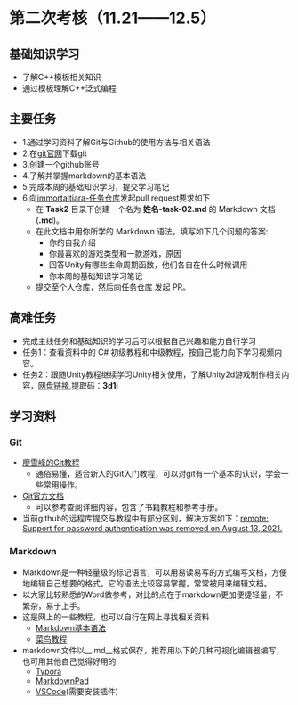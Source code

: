 # 第二次考核（11.21——12.5）
## 基础知识学习
* 了解C++模板相关知识
* 通过模板理解C++泛式编程
## 主要任务
* 1.通过学习资料了解Git与Github的使用方法与相关语法
* 2.在[git官网](https://git-scm.com/)下载git
* 3.创建一个github账号
* 4.了解并掌握markdown的基本语法
* 5.完成本周的基础知识学习，提交学习笔记
* 6.向[immortaltiara-任务仓库](https://github.com/immortaltiara/2021-Autumn)发起pull request要求如下
   * 在 __Task2__ 目录下创建一个名为 __姓名-task-02.md__ 的 Markdown 文档(__.md__)。
   * 在此文档中用你所学的 Markdown 语法，填写如下几个问题的答案:
      * 你的自我介绍
      * 你最喜欢的游戏类型和一款游戏，原因
      * 回答Unity有哪些生命周期函数，他们各自在什么时候调用
      * 你本周的基础知识学习笔记
   * 提交至个人仓库，然后向[任务仓库](https://github.com/immortaltiara/2021-Autumn) 发起 PR。

## 高难任务
* 完成主线任务和基础知识的学习后可以根据自己兴趣和能力自行学习
* 任务1：查看资料中的 C# 初级教程和中级教程，按自己能力向下学习视频内容。
* 任务2：跟随Unity教程继续学习Unity相关使用，了解Unity2d游戏制作相关内容，[网盘链接](https://pan.baidu.com/s/12HMNH9vdJ-oiWAbsHG1zjw),提取码：__3d1i__

## 学习资料
### Git
* [廖雪峰的Git教程](https://www.liaoxuefeng.com/wiki/896043488029600)
   * 通俗易懂，适合新人的Git入门教程，可以对git有一个基本的认识，学会一些常用操作。
* [Git官方文档](https://git-scm.com/doc) 
   * 可以参考查阅详细内容，包含了书籍教程和参考手册。
* 当前github的远程库提交与教程中有部分区别，解决方案如下：[remote: Support for password authentication was removed on August 13, 2021.](https://blog.csdn.net/weixin_41010198/article/details/119698015)
### Markdown
* Markdown是一种轻量级的标记语言，可以用易读易写的方式编写文档，方便地编辑自己想要的格式。它的语法比较容易掌握，常常被用来编辑文档。
* 以大家比较熟悉的Word做参考，对比的点在于markdown更加便捷轻量，不繁杂，易于上手。
* 这是网上的一些教程，也可以自行在网上寻找相关资料
  * [Markdown基本语法](https://www.jianshu.com/p/191d1e21f7ed)
  * [菜鸟教程](https://www.runoob.com/markdown/md-tutorial.html)
* markdown文件以__.md__格式保存，推荐用以下的几种可视化编辑器编写，也可用其他自己觉得好用的
  * [Typora](https://typora.io/)
  * [MarkdownPad](http://markdownpad.com/)
  * [VSCode](https://code.visualstudio.com/)(需要安装插件)
